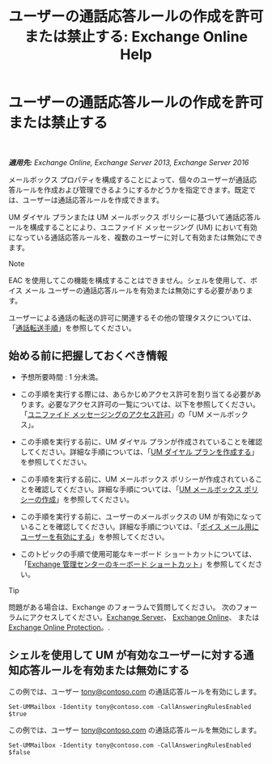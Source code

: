 ﻿---
title: 'ユーザーの通話応答ルールの作成を許可または禁止する: Exchange Online Help'
TOCTitle: ユーザーの通話応答ルールの作成を許可または禁止する
ms:assetid: 81863440-8b21-4523-bdab-6a2311889a0d
ms:mtpsurl: https://technet.microsoft.com/ja-jp/library/Dd298097(v=EXCHG.150)
ms:contentKeyID: 50555804
ms.date: 05/22/2018
mtps_version: v=EXCHG.150
ms.translationtype: HT
---

# ユーザーの通話応答ルールの作成を許可または禁止する

 

_**適用先:** Exchange Online, Exchange Server 2013, Exchange Server 2016_

メールボックス プロパティを構成することによって、個々のユーザーが通話応答ルールを作成および管理できるようにするかどうかを指定できます。既定では、ユーザーは通話応答ルールを作成できます。

UM ダイヤル プランまたは UM メールボックス ポリシーに基づいて通話応答ルールを構成することにより、ユニファイド メッセージング (UM) において有効になっている通話応答ルールを、複数のユーザーに対して有効または無効にできます。


> [!NOTE]
> EAC を使用してこの機能を構成することはできません。シェルを使用して、ボイス メール ユーザーの通話応答ルールを有効または無効にする必要があります。



ユーザーによる通話の転送の許可に関連するその他の管理タスクについては、「[通話転送手順](forwarding-calls-procedures-exchange-2013-help.md)」を参照してください。

## 始める前に把握しておくべき情報

  - 予想所要時間 : 1 分未満。

  - この手順を実行する際には、あらかじめアクセス許可を割り当てる必要があります。必要なアクセス許可の一覧については、以下を参照してください。「[ユニファイド メッセージングのアクセス許可](unified-messaging-permissions-exchange-2013-help.md)」の「UM メールボックス」。

  - この手順を実行する前に、UM ダイヤル プランが作成されていることを確認してください。詳細な手順については、「[UM ダイヤル プランを作成する](create-a-um-dial-plan-exchange-2013-help.md)」を参照してください。

  - この手順を実行する前に、UM メールボックス ポリシーが作成されていることを確認してください。詳細な手順については、「[UM メールボックス ポリシーの作成](create-a-um-mailbox-policy-exchange-2013-help.md)」を参照してください。

  - この手順を実行する前に、ユーザーのメールボックスの UM が有効になっていることを確認してください。詳細な手順については、「[ボイス メール用にユーザーを有効にする](enable-a-user-for-voice-mail-exchange-2013-help.md)」を参照してください。

  - このトピックの手順で使用可能なキーボード ショートカットについては、「[Exchange 管理センターのキーボード ショートカット](keyboard-shortcuts-in-the-exchange-admin-center-exchange-online-protection-help.md)」を参照してください。


> [!TIP]
> 問題がある場合は、Exchange のフォーラムで質問してください。 次のフォーラムにアクセスしてください。<A href="https://go.microsoft.com/fwlink/p/?linkid=60612">Exchange Server</A>、 <A href="https://go.microsoft.com/fwlink/p/?linkid=267542">Exchange Online</A>、 または <A href="https://go.microsoft.com/fwlink/p/?linkid=285351">Exchange Online Protection</A>。.



## シェルを使用して UM が有効なユーザーに対する通知応答ルールを有効または無効にする

この例では、ユーザー tony@contoso.com の通話応答ルールを有効にします。

    Set-UMMailbox -Identity tony@contoso.com -CallAnsweringRulesEnabled $true

この例では、ユーザー tony@contoso.com の通話応答ルールを無効にします。

    Set-UMMailbox -Identity tony@contoso.com -CallAnsweringRulesEnabled $false

